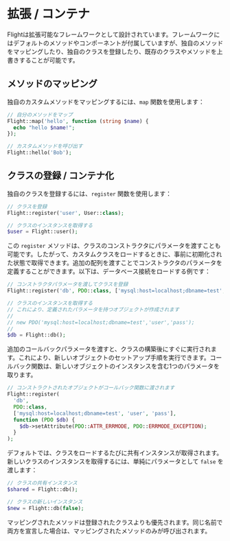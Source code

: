 # 拡張 / コンテナ

Flightは拡張可能なフレームワークとして設計されています。フレームワークにはデフォルトのメソッドやコンポーネントが付属していますが、独自のメソッドをマッピングしたり、独自のクラスを登録したり、既存のクラスやメソッドを上書きすることが可能です。

## メソッドのマッピング

独自のカスタムメソッドをマッピングするには、`map` 関数を使用します：

```php
// 自分のメソッドをマップ
Flight::map('hello', function (string $name) {
  echo "hello $name!";
});

// カスタムメソッドを呼び出す
Flight::hello('Bob');
```

## クラスの登録 / コンテナ化

独自のクラスを登録するには、`register` 関数を使用します：

```php
// クラスを登録
Flight::register('user', User::class);

// クラスのインスタンスを取得する
$user = Flight::user();
```

この `register` メソッドは、クラスのコンストラクタにパラメータを渡すことも可能です。したがって、カスタムクラスをロードするときに、事前に初期化された状態で取得できます。追加の配列を渡すことでコンストラクタのパラメータを定義することができます。以下は、データベース接続をロードする例です：

```php
// コンストラクタパラメータを渡してクラスを登録
Flight::register('db', PDO::class, ['mysql:host=localhost;dbname=test', 'user', 'pass']);

// クラスのインスタンスを取得する
// これにより、定義されたパラメータを持つオブジェクトが作成されます
//
// new PDO('mysql:host=localhost;dbname=test','user','pass');
//
$db = Flight::db();
```

追加のコールバックパラメータを渡すと、クラスの構築後にすぐに実行されます。これにより、新しいオブジェクトのセットアップ手順を実行できます。コールバック関数は、新しいオブジェクトのインスタンスを含む1つのパラメータを取ります。

```php
// コンストラクトされたオブジェクトがコールバック関数に渡されます
Flight::register(
  'db',
  PDO::class,
  ['mysql:host=localhost;dbname=test', 'user', 'pass'],
  function (PDO $db) {
    $db->setAttribute(PDO::ATTR_ERRMODE, PDO::ERRMODE_EXCEPTION);
  }
);
```

デフォルトでは、クラスをロードするたびに共有インスタンスが取得されます。新しいクラスのインスタンスを取得するには、単純にパラメータとして `false` を渡します：

```php
// クラスの共有インスタンス
$shared = Flight::db();

// クラスの新しいインスタンス
$new = Flight::db(false);
```

マッピングされたメソッドは登録されたクラスよりも優先されます。同じ名前で両方を宣言した場合は、マッピングされたメソッドのみが呼び出されます。